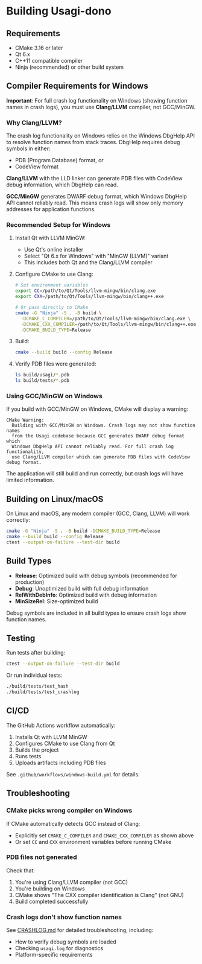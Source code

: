 # Building Usagi-dono

## Requirements

- CMake 3.16 or later
- Qt 6.x
- C++11 compatible compiler
- Ninja (recommended) or other build system

## Compiler Requirements for Windows

**Important**: For full crash log functionality on Windows (showing function names in crash logs), you must use **Clang/LLVM** compiler, not GCC/MinGW.

### Why Clang/LLVM?

The crash log functionality on Windows relies on the Windows DbgHelp API to resolve function names from stack traces. DbgHelp requires debug symbols in either:
- PDB (Program Database) format, or
- CodeView format

**Clang/LLVM** with the LLD linker can generate PDB files with CodeView debug information, which DbgHelp can read.

**GCC/MinGW** generates DWARF debug format, which Windows DbgHelp API cannot reliably read. This means crash logs will show only memory addresses for application functions.

### Recommended Setup for Windows

1. Install Qt with LLVM MinGW:
   - Use Qt's online installer
   - Select "Qt 6.x for Windows" with "MinGW (LLVM)" variant
   - This includes both Qt and the Clang/LLVM compiler

2. Configure CMake to use Clang:
   ```bash
   # Set environment variables
   export CC=/path/to/Qt/Tools/llvm-mingw/bin/clang.exe
   export CXX=/path/to/Qt/Tools/llvm-mingw/bin/clang++.exe
   
   # Or pass directly to CMake
   cmake -G "Ninja" -S . -B build \
     -DCMAKE_C_COMPILER=/path/to/Qt/Tools/llvm-mingw/bin/clang.exe \
     -DCMAKE_CXX_COMPILER=/path/to/Qt/Tools/llvm-mingw/bin/clang++.exe \
     -DCMAKE_BUILD_TYPE=Release
   ```

3. Build:
   ```bash
   cmake --build build --config Release
   ```

4. Verify PDB files were generated:
   ```bash
   ls build/usagi/*.pdb
   ls build/tests/*.pdb
   ```

### Using GCC/MinGW on Windows

If you build with GCC/MinGW on Windows, CMake will display a warning:

```
CMake Warning:
  Building with GCC/MinGW on Windows. Crash logs may not show function names
  from the Usagi codebase because GCC generates DWARF debug format which
  Windows DbgHelp API cannot reliably read. For full crash log functionality,
  use Clang/LLVM compiler which can generate PDB files with CodeView debug format.
```

The application will still build and run correctly, but crash logs will have limited information.

## Building on Linux/macOS

On Linux and macOS, any modern compiler (GCC, Clang, LLVM) will work correctly:

```bash
cmake -G "Ninja" -S . -B build -DCMAKE_BUILD_TYPE=Release
cmake --build build --config Release
ctest --output-on-failure --test-dir build
```

## Build Types

- **Release**: Optimized build with debug symbols (recommended for production)
- **Debug**: Unoptimized build with full debug information
- **RelWithDebInfo**: Optimized build with debug information
- **MinSizeRel**: Size-optimized build

Debug symbols are included in all build types to ensure crash logs show function names.

## Testing

Run tests after building:

```bash
ctest --output-on-failure --test-dir build
```

Or run individual tests:

```bash
./build/tests/test_hash
./build/tests/test_crashlog
```

## CI/CD

The GitHub Actions workflow automatically:
1. Installs Qt with LLVM MinGW
2. Configures CMake to use Clang from Qt
3. Builds the project
4. Runs tests
5. Uploads artifacts including PDB files

See `.github/workflows/windows-build.yml` for details.

## Troubleshooting

### CMake picks wrong compiler on Windows

If CMake automatically detects GCC instead of Clang:
- Explicitly set `CMAKE_C_COMPILER` and `CMAKE_CXX_COMPILER` as shown above
- Or set `CC` and `CXX` environment variables before running CMake

### PDB files not generated

Check that:
1. You're using Clang/LLVM compiler (not GCC)
2. You're building on Windows
3. CMake shows "The CXX compiler identification is Clang" (not GNU)
4. Build completed successfully

### Crash logs don't show function names

See [CRASHLOG.md](CRASHLOG.md) for detailed troubleshooting, including:
- How to verify debug symbols are loaded
- Checking `usagi.log` for diagnostics
- Platform-specific requirements
